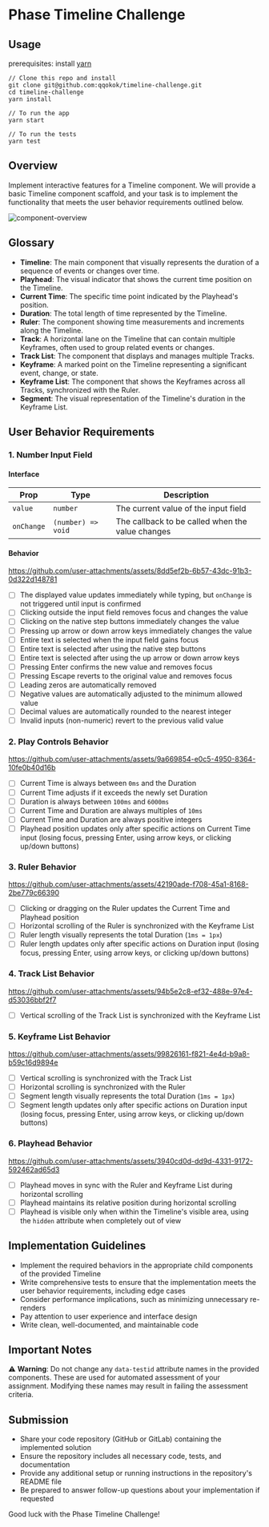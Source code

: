 # Phase Timeline Challenge

## Usage

prerequisites: install [yarn](https://classic.yarnpkg.com/lang/en/docs/install/#mac-stable)

```
// Clone this repo and install
git clone git@github.com:qqokok/timeline-challenge.git
cd timeline-challenge
yarn install

// To run the app
yarn start

// To run the tests
yarn test

```

## Overview

Implement interactive features for a Timeline component. We will provide a basic Timeline component scaffold, and your task is to implement the functionality that meets the user behavior requirements outlined below.

![component-overview](./readme-assets/component-overview.jpg)

## Glossary

- **Timeline**: The main component that visually represents the duration of a sequence of events or changes over time.
- **Playhead**: The visual indicator that shows the current time position on the Timeline.
- **Current Time**: The specific time point indicated by the Playhead's position.
- **Duration**: The total length of time represented by the Timeline.
- **Ruler**: The component showing time measurements and increments along the Timeline.
- **Track**: A horizontal lane on the Timeline that can contain multiple Keyframes, often used to group related events or changes.
- **Track List**: The component that displays and manages multiple Tracks.
- **Keyframe**: A marked point on the Timeline representing a significant event, change, or state.
- **Keyframe List**: The component that shows the Keyframes across all Tracks, synchronized with the Ruler.
- **Segment**: The visual representation of the Timeline's duration in the Keyframe List.

## User Behavior Requirements

### 1. Number Input Field

#### Interface

| Prop       | Type               | Description                                      |
| ---------- | ------------------ | ------------------------------------------------ |
| `value`    | `number`           | The current value of the input field             |
| `onChange` | `(number) => void` | The callback to be called when the value changes |

#### Behavior

https://github.com/user-attachments/assets/8dd5ef2b-6b57-43dc-91b3-0d322d148781

- [ ] The displayed value updates immediately while typing, but `onChange` is not triggered until input is confirmed
- [ ] Clicking outside the input field removes focus and changes the value
- [ ] Clicking on the native step buttons immediately changes the value
- [ ] Pressing up arrow or down arrow keys immediately changes the value
- [ ] Entire text is selected when the input field gains focus
- [ ] Entire text is selected after using the native step buttons
- [ ] Entire text is selected after using the up arrow or down arrow keys
- [ ] Pressing Enter confirms the new value and removes focus
- [ ] Pressing Escape reverts to the original value and removes focus
- [ ] Leading zeros are automatically removed
- [ ] Negative values are automatically adjusted to the minimum allowed value
- [ ] Decimal values are automatically rounded to the nearest integer
- [ ] Invalid inputs (non-numeric) revert to the previous valid value

### 2. Play Controls Behavior

https://github.com/user-attachments/assets/9a669854-e0c5-4950-8364-10fe0b40d16b

- [ ] Current Time is always between `0ms` and the Duration
- [ ] Current Time adjusts if it exceeds the newly set Duration
- [ ] Duration is always between `100ms` and `6000ms`
- [ ] Current Time and Duration are always multiples of `10ms`
- [ ] Current Time and Duration are always positive integers
- [ ] Playhead position updates only after specific actions on Current Time input (losing focus, pressing Enter, using arrow keys, or clicking up/down buttons)

### 3. Ruler Behavior

https://github.com/user-attachments/assets/42190ade-f708-45a1-8168-2be779c66390

- [ ] Clicking or dragging on the Ruler updates the Current Time and Playhead position
- [ ] Horizontal scrolling of the Ruler is synchronized with the Keyframe List
- [ ] Ruler length visually represents the total Duration (`1ms = 1px`)
- [ ] Ruler length updates only after specific actions on Duration input (losing focus, pressing Enter, using arrow keys, or clicking up/down buttons)

### 4. Track List Behavior

https://github.com/user-attachments/assets/94b5e2c8-ef32-488e-97e4-d53036bbf2f7

- [ ] Vertical scrolling of the Track List is synchronized with the Keyframe List

### 5. Keyframe List Behavior

https://github.com/user-attachments/assets/99826161-f821-4e4d-b9a8-b59c16d9894e

- [ ] Vertical scrolling is synchronized with the Track List
- [ ] Horizontal scrolling is synchronized with the Ruler
- [ ] Segment length visually represents the total Duration (`1ms = 1px`)
- [ ] Segment length updates only after specific actions on Duration input (losing focus, pressing Enter, using arrow keys, or clicking up/down buttons)

### 6. Playhead Behavior

https://github.com/user-attachments/assets/3940cd0d-dd9d-4331-9172-592462ad65d3

- [ ] Playhead moves in sync with the Ruler and Keyframe List during horizontal scrolling
- [ ] Playhead maintains its relative position during horizontal scrolling
- [ ] Playhead is visible only when within the Timeline's visible area, using the `hidden` attribute when completely out of view

## Implementation Guidelines

- Implement the required behaviors in the appropriate child components of the provided Timeline
- Write comprehensive tests to ensure that the implementation meets the user behavior requirements, including edge cases
- Consider performance implications, such as minimizing unnecessary re-renders
- Pay attention to user experience and interface design
- Write clean, well-documented, and maintainable code

## Important Notes

⚠️ **Warning**: Do not change any `data-testid` attribute names in the provided components. These are used for automated assessment of your assignment. Modifying these names may result in failing the assessment criteria.


## Submission

- Share your code repository (GitHub or GitLab) containing the implemented solution
- Ensure the repository includes all necessary code, tests, and documentation
- Provide any additional setup or running instructions in the repository's README file
- Be prepared to answer follow-up questions about your implementation if requested

Good luck with the Phase Timeline Challenge!
